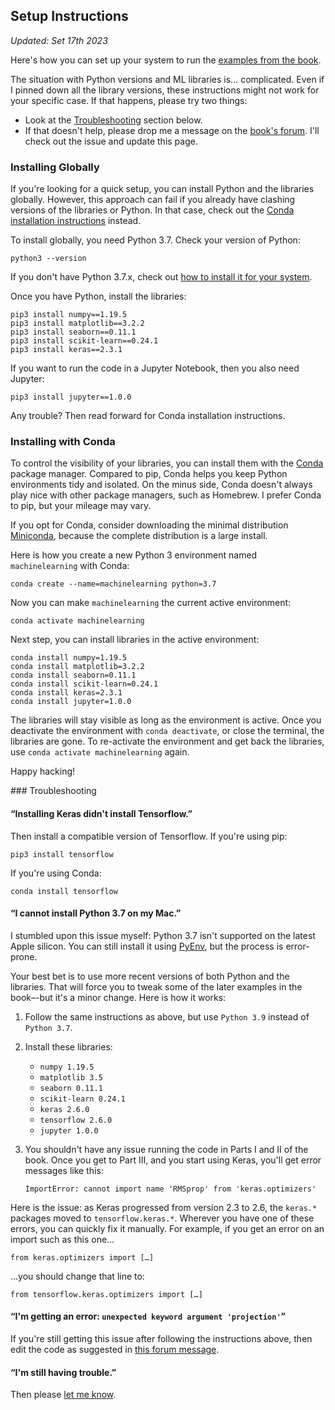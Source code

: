 ## Setup Instructions

_Updated: Set 17th 2023_

Here's how you can set up your system to run the [examples from the book](https://media.pragprog.com/titles/pplearn/code/pplearn-code.zip).

The situation with Python versions and ML libraries is… complicated. Even if I pinned down all the library versions, these instructions might not work for your specific case. If that happens, please try two things:

* Look at the [Troubleshooting](#troubleshooting) section below.
* If that doesn't help, please drop me a message on the [book's forum](https://devtalk.com/books/programming-machine-learning). I'll check out the issue and update this page.

### Installing Globally

If you're looking for a quick setup, you can install Python and the libraries globally. However, this approach can fail if you already have clashing versions of the libraries or Python. In that case, check out the <a href="#installing-with-conda">Conda installation instructions</a> instead.

To install globally, you need Python 3.7. Check your version of Python:

    python3 --version

If you don't have Python 3.7.x, check out [how to install it for your system](https://www.python.org/). 

Once you have Python, install the libraries:

    pip3 install numpy==1.19.5
    pip3 install matplotlib==3.2.2
    pip3 install seaborn==0.11.1
    pip3 install scikit-learn==0.24.1
    pip3 install keras==2.3.1

If you want to run the code in a Jupyter Notebook, then you also need Jupyter:

    pip3 install jupyter==1.0.0

Any trouble? Then read forward for Conda installation instructions.


### Installing with Conda

To control the visibility of your libraries, you can install them with the [Conda](https://conda.io) package manager. Compared to pip, Conda helps you keep Python environments tidy and isolated. On the minus side, Conda doesn't always play nice with other package managers, such as Homebrew. I prefer Conda to pip, but your mileage may vary.

If you opt for Conda, consider downloading the minimal distribution [Miniconda](https://docs.conda.io/en/latest/miniconda.html), because the complete distribution is a large install.

Here is how you create a new Python 3 environment named `machinelearning` with Conda:

    conda create --name=machinelearning python=3.7

Now you can make `machinelearning` the current active environment:

    conda activate machinelearning

Next step, you can install libraries in the active environment:

    conda install numpy=1.19.5
    conda install matplotlib=3.2.2
    conda install seaborn=0.11.1
    conda install scikit-learn=0.24.1
    conda install keras=2.3.1
    conda install jupyter=1.0.0

The libraries will stay visible as long as the environment is active. Once you deactivate the environment with `conda deactivate`, or close the terminal, the libraries are gone. To re-activate the environment and get back the libraries, use `conda activate machinelearning` again.

 Happy hacking!

<a name="troubleshooting"/>
### Troubleshooting

#### “Installing Keras didn't install Tensorflow.”

Then install a compatible version of Tensorflow. If you're using pip:

    pip3 install tensorflow

If you're using Conda:

    conda install tensorflow


#### “I cannot install Python 3.7 on my Mac.”

I stumbled upon this issue myself: Python 3.7 isn't supported on the latest Apple silicon. You can still install it using [PyEnv](https://github.com/pyenv/pyenv#basic-github-checkout), but the process is error-prone.

Your best bet is to use more recent versions of both Python and the libraries. That will force you to tweak some of the later examples in the book–-but it's a minor change. Here is how it works:

1. Follow the same instructions as above, but use `Python 3.9` instead of `Python 3.7`.

2. Install these libraries:

    - `numpy 1.19.5`
    - `matplotlib 3.5`
    - `seaborn 0.11.1`
    - `scikit-learn 0.24.1`
    - `keras 2.6.0`
    - `tensorflow 2.6.0`
    - `jupyter 1.0.0`

3. You shouldn't have any issue running the code in Parts I and II of the book. Once you get to Part III, and you start using Keras, you'll get error messages like this:

    `ImportError: cannot import name 'RMSprop' from 'keras.optimizers'`

Here is the issue: as Keras progressed from version 2.3 to 2.6, the `keras.*` packages moved to `tensorflow.keras.*`. Wherever you have one of these errors, you can quickly fix it manually. For example, if you get an error on an import such as this one…

    from keras.optimizers import […]

…you should change that line to:

    from tensorflow.keras.optimizers import […]

#### “I'm getting an error: `unexpected keyword argument 'projection'`”

If you're still getting this issue after following the instructions above, then edit the code as suggested in [this forum message](https://forum.devtalk.com/t/programming-machine-learning-some-plot-files-are-throwing-error/83609/5).

#### “I'm still having trouble.”

Then please [let me know](https://devtalk.com/books/programming-machine-learning).
